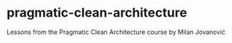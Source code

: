 # pragmatic-clean-architecture
Lessons from the Pragmatic Clean Architecture course by Milan Jovanović
